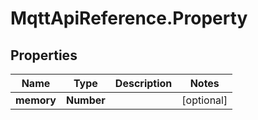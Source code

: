 # MqttApiReference.Property

## Properties

Name | Type | Description | Notes
------------ | ------------- | ------------- | -------------
**memory** | **Number** |  | [optional] 


